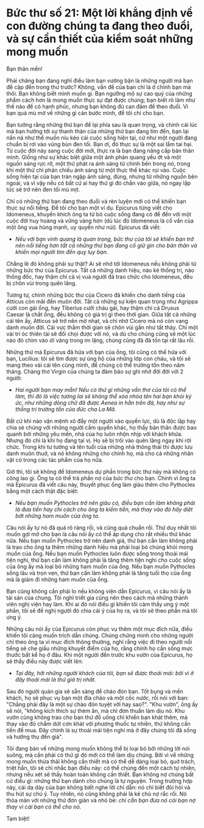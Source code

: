 # Bức thư số 21: Một lời khẳng định về con đường chúng ta đang theo đuổi, và sự cần thiết của kiểm soát những mong muốn

Bạn thân mến!

Phải chăng bạn đang nghĩ điều làm bạn vướng bận là những người mà bạn đề cập đến trong thư trước? Không, vấn đề của bạn chỉ là ở chính bạn mà thôi. Bạn không biết mình muốn gì. Bạn ngưỡng mộ sự cao quý của những phẩm cách hơn là mong muốn thực sự đạt được chúng; bạn biết rõ làm như thế nào để có hạnh phúc, nhưng bạn không đủ can đảm để theo đuổi. Vì bạn quá mù mờ về những gì cản bước mình, để tôi chỉ cho bạn.

Bạn tưởng rằng những thứ bạn để lại phía sau là quan trọng, và chính cái lúc mà bạn hướng tới sự thanh thản của những thứ bạn đang tìm đến, bạn lại nấn ná như thể muốn níu kéo cái cuộc sống hiện tại, cứ như một người đang chuẩn bị rơi vào vũng bùn đen tối. Bạn ơi, đó thực sự là một sai lầm tai hại. Từ cuộc đời này sang cuộc đời mới, thực ra là bạn đang nâng cấp bản thân mình. Giống như sự khác biệt giữa một ánh phản quang yếu ớt và một nguồn sáng rực rỡ, một thứ phát ra ánh sáng từ chính bên trong nó, trong khi một thứ chỉ phản chiếu ánh sáng từ một thực thể khác rọi vào. Cuộc sống hiện tại của bạn tràn ngập ánh sáng, đúng, nhưng từ những nguồn bên ngoài, và vì vậy nếu có bất cứ ai hay thứ gì đó chắn vào giữa, nó ngay lập tức sẽ trở nên đen tối mù mịt.

Chỉ có những thứ bạn đang theo đuổi và rèn luyện mới có thể khiến bạn thực sự nổi tiếng. Để tôi cho bạn một ví dụ. Epicurus từng viết cho Idomeneus, khuyến khích ông ta từ bỏ cuộc sống đang có để đến với một cuộc đời huy hoàng và vững vàng hơn (dù lúc đó Idomeneus là cố vấn của một ông vua hùng mạnh, uy quyền như núi). Epicurus đã viết:

- _Nếu với bạn vinh quang là quan trọng, bức thư của tôi sẽ khiến bạn trở nên nổi tiếng hơn tất cả những thứ bạn đang cố giữ gìn cho bản thân và khiến mọi người tìm đến quỵ lụy bạn._

Chẳng lẽ đó không phải sự thật? Ai sẽ nhớ tới Idomeneus nếu không phải từ những bức thư của Epicurus. Tất cả những danh hiệu, nào kẻ thống trị, nào thống đốc, hay thậm chí cả vị vua người đã trao chức cho Idomeneus, đều bị chôn vùi trong quên lãng.

Tương tự, chính những bức thư của Cicero đã khiến cho danh tiếng của Atticus còn mãi đến muôn đời. Tất cả những sự kiện quan trọng như Agrippa cưới con gái ổng, hay Tiberius cưới cháu gái, hay thậm chí cả Drusus Caesar là chắt ổng, đều không có giá trị gì theo thời gian. Giữa tất cả những cái tên ấy, Atticus sẽ trở nên mờ nhạt, và chỉ nhờ Cicero mà nó còn vang danh muôn đời. Cái vực thẳm thời gian sẽ chôn vùi gần như tất thảy. Chỉ một vài trí óc thiên tài sẽ đối chọi được với nó, và dù cho chúng cũng sẽ một lúc nào đó chìm vào dĩ vãng trong im lặng, chúng cũng đã đã tồn tại rất lâu rồi.

Những thứ mà Epicurus đã hứa với bạn của ổng, tôi cũng có thể hứa với bạn, Lucilius: tôi sẽ tìm được sự ủng hộ của những lớp con cháu, và tôi sẽ mang theo vài cái tên cùng mình, để chúng có thể trường tồn theo năm tháng. Chàng thơ Virgin của chúng ta đảm bảo sự ghi nhớ đời đời với 2 người:

- _Hai người bạn may mắn! Nếu có thứ gì những vần thơ của tôi có thể làm, thì đó là việc tương lai sẽ không thể xóa nhòa tên hai bạn khỏi ký ức, như những dòng chữ đã được Aenea in hằn trên đá, hay như sự thống trị trường tồn của đức cha La Mã._

Bất cứ khi nào vận mệnh xô đẩy một người vào quyền lực, dù là độc lập hay chia sẻ chúng với những người cầm quyền khác, họ thấy bản thân được bao quanh bởi những yêu mến, nhà của họ luôn nhộn nhịp với khách khứa. Nhưng đó chỉ là khi họ đang tại vị. Họ sẽ bị trôi vào quên lãng ngay khi rời chức. Trong khi tư tưởng và tên tuổi của những nhà thông thái thì được lưu danh muôn thuở, và nó không những cho chính họ, mà cho cả những nhân vật có trong các tác phẩm của họ nữa.

Giờ thì, tôi sẽ không để Idomeneus dự phần trong bức thư này mà không có công lao gì. Ông ta có thể trả phần nợ của bức thư cho bạn. Chính vì ông ta mà Epicurus đã viết câu này, thuyết phục ổng làm giàu thêm cho Pythocles bằng một cách thật đặc biệt:

- _Nếu bạn muốn Pythocles trở nên giàu có, điều bạn cần làm không phải là đưa tiền hay chỉ cách cho ông ta kiếm tiền, mà thay vào đó hãy diệt bớt những ham muốn của ông ta._

Câu nói ấy tự nó đã quá rõ ràng rồi, và cũng quá chuẩn rồi. Thứ duy nhất tôi muốn gợi mở cho bạn là câu nói ấy có thể áp dụng cho rất nhiều thứ khác nữa. Nếu bạn muốn Pythocles trở nên danh giá, thứ bạn cần làm không phải là trao cho ông ta thêm những danh hiệu mà phải loại bỏ chúng khỏi mong muốn của ổng. Nếu bạn muốn Pythocles luôn được sống trong thoải mái tiện nghi, thứ bạn cần làm không phải là tăng thêm tiện nghi cho cuộc sống của ông ấy mà loại bỏ những ham muốn của ổng. Nếu bạn muốn Pythocles sống lâu và trọn vẹn, thứ bạn cần làm không phải là tăng tuổi thọ của ổng mà là giảm đi những ham muốn của ổng.

Bạn cũng không cần phải lo nếu không viện dẫn Epicurus, vì câu nói ấy là tài sản của chung. Tôi nghĩ triết gia cũng nên theo cách mà những thành viên nghị viện hay làm. Khi ai đó nói điều gì khiến tôi cảm thấy ưng ý một phần, tôi sẽ đề nghị người đó chia cái ý của họ ra, và tôi sẽ theo phần mà tôi ưng ý.

Những câu nói ấy của Epicurus còn phục vụ thêm một mục đích nữa, điều khiến tôi càng muốn trích dẫn chúng. Chúng chứng minh cho những người chỉ theo ông ta vì mục đích thông thường, nghĩ rằng việc đi theo người nổi tiếng sẽ che giấu những khuyết điểm của họ, rằng chính họ cần sống mực thước bất kể họ ở đâu. Khi một người đến trước khu vườn của Epicurus, họ sẽ thấy điều này được viết lên:

- _Tại đây, hỡi những người khách của tôi, bạn sẽ được thoải mái: bởi vì ở đây thoải mái là thứ giá trị nhất._

Sau đó người quản gia sẽ sẵn sàng để chào đón bạn. Tốt bụng và mến khách, họ sẽ phục vụ bạn một đĩa cháo và một cốc nước, rồi nói với bạn: "Chẳng phải đây là một sự chào đón tuyệt vời hay sao?". "Khu vườn", ông ấy sẽ nói, "không kích thích sự thèm ăn, mà chỉ đơn thuần làm dịu nó. Khu vườn cũng không trao cho bạn thứ đồ uống chỉ khiến bạn khát thêm, mà thay vào đó chấm dứt cơn khát với phương thuốc tự nhiên, thứ không cần tiền để mua. Đây chính là sự thoải mái tiện nghi mà ở đây chúng tôi đã sống và hưởng thụ đến già".

Tôi đang bàn về những mong muốn không thể bị loại bỏ bởi những lời nói suông, mà cần phải có thứ gì đó mới có thể làm dịu chúng. Bởi vì về những mong muốn thừa thãi không cần thiết mà có thể dễ dàng loại bỏ, quở trách, triệt hẳn, tôi sẽ chỉ nhắc bạn điều này: có thể chúng đến một cách tự nhiên, nhưng nếu xét sẽ thấy hoàn toàn không cần thiết. Bạn không nợ chúng bất cứ điều gì: những thứ bạn dành cho chúng là tự nguyện. Trong trường hợp này, cái dạ dày của bạn không biết nghe lời chỉ dẫn: nó chỉ biết đòi hỏi và thu hút sự chú ý. Tuy nhiên, nó cũng không phải là kẻ chủ nợ rắc rối. Nó thỏa mãn với những thứ đơn giản và nhỏ bé: _chỉ cần bạn đưa nó cái bạn nợ thay vì cái bạn có thể cho nó._

Tạm biệt!